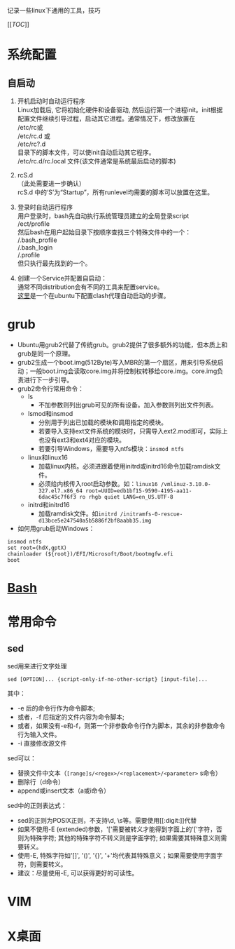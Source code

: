 记录一些linux下通用的工具，技巧

[[_TOC_]]

# 系统配置

## 自启动

1. 开机启动时自动运行程序  
Linux加载后, 它将初始化硬件和设备驱动, 然后运行第一个进程init。init根据配置文件继续引导过程，启动其它进程。通常情况下，修改放置在  
/etc/rc或  
/etc/rc.d 或  
/etc/rc?.d  
目录下的脚本文件，可以使init自动启动其它程序。  
/etc/rc.d/rc.local 文件(该文件通常是系统最后启动的脚本)

2. rcS.d  
（此处需要进一步确认）  
rcS.d 中的‘S’为“Startup”，所有runlevel均需要的脚本可以放置在这里。

3. 登录时自动运行程序  
用户登录时，bash先自动执行系统管理员建立的全局登录script  
/ect/profile  
然后bash在用户起始目录下按顺序查找三个特殊文件中的一个：  
/.bash_profile  
/.bash_login  
/.profile  
但只执行最先找到的一个。

4. 创建一个Service并配置自启动：  
通常不同distribution会有不同的工具来配置service。  
[这里](../ubuntu/clash.md)是一个在ubuntu下配置clash代理自动启动的步骤。

# grub
- Ubuntu用grub2代替了传统grub。grub2提供了很多额外的功能，但本质上和grub是同一个原理。  
- grub2生成一个boot.img(512Byte)写入MBR的第一个扇区，用来引导系统启动；一般boot.img会读取core.img并将控制权转移给core.img。core.img负责进行下一步引导。  
- grub2命令行常用命令：
  - ls
    - 不加参数则列出grub可见的所有设备。加入参数则列出文件列表。
  - lsmod和insmod
    - 分别用于列出已加载的模块和调用指定的模块。
    - 若要导入支持ext文件系统的模块时，只需导入ext2.mod即可，实际上也没有ext3和ext4对应的模块。
    - 若要引导Windows，需要导入ntfs模块：`insmod ntfs`
  - linux和linux16
    - 加载linux内核。必须进跟着使用initrd或initrd16命令加载ramdisk文件。
    - 必须给内核传入root启动参数。如：`linux16 /vmlinuz-3.10.0-327.el7.x86_64 root=UUID=edb1bf15-9590-4195-aa11-6dac45c7f6f3 ro rhgb quiet LANG=en_US.UTF-8`
  - initrd和initrd16
    - 加载ramdisk文件。如`initrd /initramfs-0-rescue-d13bce5e247540a5b5886f2bf8aabb35.img`
- 如何用grub启动Windows：
```
insmod ntfs
set root=(hdX,gptX)
chainloader (${root})/EFI/Microsoft/Boot/bootmgfw.efi
boot
```



# [Bash](bash/index)


# 常用命令

## sed
sed用来进行文字处理

`sed [OPTION]... {script-only-if-no-other-script} [input-file]...`

其中：
- -e 后的命令行作为命令脚本;
- 或者，-f 后指定的文件内容为命令脚本;
- 或者，如果没有-e和-f，则第一个非参数命令行作为脚本，其余的非参数命令行为输入文件。
- -i 直接修改源文件

sed可以：
- 替换文件中文本（`[range]s/<regex>/<replacement>/<parameter>` s命令）
- 删除行（d命令）
- append或insert文本（a或i命令）

sed中的正则表达式：
- sed的正则为POSIX正则，不支持\d, \s等。需要使用[[:digit:]]代替
- 如果不使用-E (extended)参数，'['需要被转义才能得到字面上的'['字符，否则为特殊字符; 其他的特殊字符不转义则是字面字符; 如果需要其特殊意义则需要转义。
- 使用-E, 特殊字符如'[]', '()', '{}', '+'均代表其特殊意义；如果需要使用字面字符，则需要转义。
- 建议：尽量使用-E, 可以获得更好的可读性。


# VIM

# X桌面
